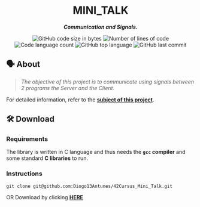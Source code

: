 <h1 align="center">
	MINI_TALK
</h1>

<p align="center">
	<b><i>Communication and Signals.</i></b>
</p>

<p align="center">
	<img alt="GitHub code size in bytes" src="https://img.shields.io/github/languages/code-size/Diogo13Antunes/42Cursus_Mini_Talk?color=blueviolet" />
	<img alt="Number of lines of code" src="https://img.shields.io/tokei/lines/github/Diogo13Antunes/42Cursus_Mini_Talk?color=blueviolet" />
	<img alt="Code language count" src="https://img.shields.io/github/languages/count/Diogo13Antunes/42Cursus_Mini_Talk?color=blue" />
	<img alt="GitHub top language" src="https://img.shields.io/github/languages/top/Diogo13Antunes/42Cursus_Mini_Talk?color=blue" />
	<img alt="GitHub last commit" src="https://img.shields.io/github/last-commit/Diogo13Antunes/42Cursus_Mini_Talk?color=brightgreen" />
</p>

## 🗣️ About

> _The objective of this project is to communicate using signals between 2 programs the Server and the Client._

For detailed information, refer to the [**subject of this project**](https://github.com/Diogo13Antunes/42Cursus_Mini_Talk/blob/main/subject.pdf).

## 🛠️ Download

### Requirements

The library is written in C language and thus needs the **`gcc` compiler** and some standard **C libraries** to run.

### Instructions

```shell
git clone git@github.com:Diogo13Antunes/42Cursus_Mini_Talk.git
```
OR Download by clicking [**HERE**](https://github.com/Diogo13Antunes/42Cursus_Mini_Talk/archive/refs/heads/main.zip)
